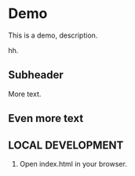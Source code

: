 # Demo

This is a demo, description. 

hh.


## Subheader

More text.

## Even more text


## LOCAL DEVELOPMENT 
1. Open index.html in your browser.